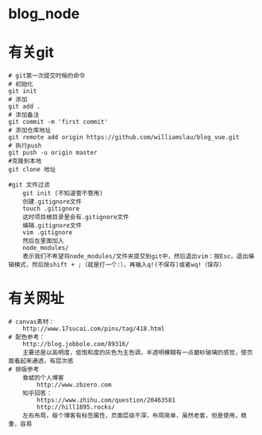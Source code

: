 # blog_node

# 有关git
	# git第一次提交时候的命令
	# 初始化
	git init
	# 添加
	git add .
	# 添加备注
	git commit -m 'first commit'
	# 添加仓库地址
	git remote add origin https://github.com/williamslau/blog_vue.git
	# 执行push
	git push -u origin master
	#克隆到本地
	git clone 地址

	#git 文件过滤
		git init (不知道管不管用)
		创建.gitignore文件
		touch .gitignore
		这时项目根目录里会有.gitignore文件
		编辑.gitignore文件
		vim .gitignore
		然后在里面加入
		node_modules/
		表示我们不希望将node_modules/文件夹提交到git中，然后退出vim：按Esc，退出编辑模式，然后按shift + ;（就是打一个:），再输入q!(不保存)或者wq!（保存）

		
# 有关网址
	# canvas素材：
		http://www.17sucai.com/pins/tag/418.html
	# 配色参考：
		http://blog.jobbole.com/89316/
		主要还是以高明度，低饱和度的灰色为主色调，半透明模糊有一点磨砂玻璃的感觉，使页面看起来通透，有层次感
	# 排版参考
		章斌的个人博客
        	http://www.zbzero.com
		知乎回答：
			https://www.zhihu.com/question/20463581
			http://hill1895.rocks/
		左右布局，每个博客有标签属性，页面层级不深，布局简单，虽然老套，但是使用，稳重，容易